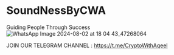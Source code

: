 # SoundNessByCWA
Guiding People Through Success
![WhatsApp Image 2024-08-02 at 18 04 43_47268064](https://github.com/user-attachments/assets/e68a57de-a735-4da8-bd69-bf8b5edb47fe)

JOIN OUR TELEGRAM CHANNEL : https://t.me/CryptoWithAqeel
